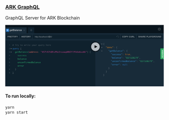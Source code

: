 ### [ARK GraphQL][arkgraphql]

  [arkgraphql]: https://ark-graphql-ruhoxkwwea.now.sh/ "ARK GraphQL"

GraphQL Server for ARK Blockchain

![](assets/screenshot.png)

#### To run locally:

```
yarn
yarn start
```
